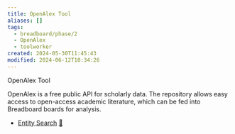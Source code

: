 ```yaml
---
title: OpenAlex Tool
aliases: []
tags:
  - breadboard/phase/2
  - OpenAlex
  - toolworker
created: 2024-05-30T11:45:43
modified: 2024-06-12T10:34:26
---
```


OpenAlex Tool

OpenAlex is a free public API for scholarly data. The repository allows easy access to open-access academic literature, which can be fed into Breadboard boards for analysis.

- [Entity Search](https://github.com/breadboard-ai/breadboard/blob/main/packages/breadboard-web/src/boards/open-alex-entity-search-list.ts)
  [🔗](https://breadboard-ai.web.app/?board=https://raw.githubusercontent.com/breadboard-ai/breadboard/main/packages/breadboard-web/public/graphs/open-alex-entity-search-list.json)
